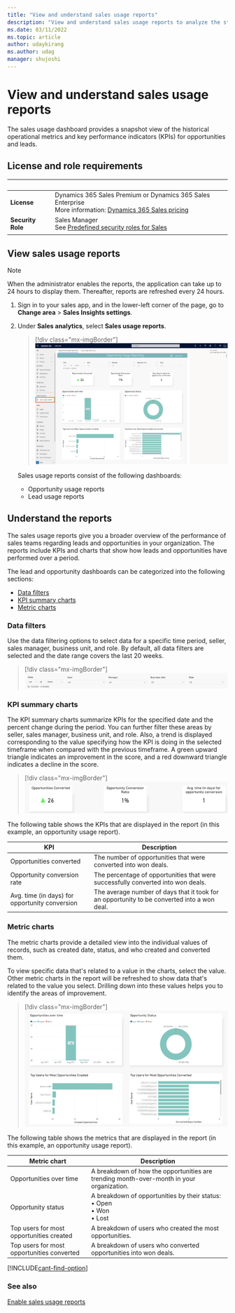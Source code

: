 ```yaml
---
title: "View and understand sales usage reports"
description: "View and understand sales usage reports to analyze the status of opportunities and leads in your organization."
ms.date: 03/11/2022
ms.topic: article
author: udaykirang
ms.author: udag
manager: shujoshi
---
```


# View and understand sales usage reports

The sales usage dashboard provides a snapshot view of the historical operational metrics and key performance indicators (KPIs) for opportunities and leads.

## License and role requirements

| &nbsp; | &nbsp; |
|-----------------------|---------|
| **License** | Dynamics 365 Sales Premium or Dynamics 365 Sales Enterprise<br>More information: [Dynamics 365 Sales pricing](https://dynamics.microsoft.com/sales/pricing/) |
| **Security Role** | Sales Manager <br>  See [Predefined security roles for Sales](security-roles-for-sales.md)|
|||

## View sales usage reports

>[!NOTE]
>When the administrator enables the reports, the application can take up to 24 hours to display them. Thereafter, reports are refreshed every 24 hours. 

1.	Sign in to your sales app, and in the lower-left corner of the page, go to **Change area** > **Sales Insights settings**.    

2.	Under **Sales analytics**, select **Sales usage reports**.

    >[!div class="mx-imgBorder"]
    >![Select sales usage reports through the sales change area.](media/sales-usage-reports-view.png "Select sales usage reports through the sales change area")        
 
    Sales usage reports consist of the following dashboards:

    -	Opportunity usage reports
    -	Lead usage reports

## Understand the reports

The sales usage reports give you a broader overview of the performance of sales teams regarding leads and opportunities in your organization. The reports include KPIs and charts that show how leads and opportunities have performed over a period. 

The lead and opportunity dashboards can be categorized into the following sections:

-	[Data filters](#data-filters)
-	[KPI summary charts](#kpi-summary-charts)
-	[Metric charts](#metric-charts)

### Data filters

Use the data filtering options to select data for a specific time period, seller, sales manager, business unit, and role. By default, all data filters are selected and the date range covers the last 20 weeks.

>[!div class="mx-imgBorder"]
>![Data filters for sales usage reports.](media/sales-usage-reports-data-filter.png "Data filters for sales usage reports")   
 
### KPI summary charts

The KPI summary charts summarize KPIs for the specified date and the percent change during the period. You can further filter these areas by seller, sales manager, business unit, and role. Also, a trend is displayed corresponding to the value specifying how the KPI is doing in the selected timeframe when compared with the previous timeframe. A green upward triangle indicates an improvement in the score, and a red downward triangle indicates a decline in the score.

>[!div class="mx-imgBorder"]
>![KPI summary charts of sales usage reports.](media/sales-usage-reports-kpi-summary-charts.png "KPI summary charts of sales usage reports")  
 
The following table shows the KPIs that are displayed in the report (in this example, an opportunity usage report).<!--note from editor: Suggested, to avoid saying "we are".-->

| KPI | Description |
|-----|-------------|
| Opportunities converted | The number of opportunities that were converted into won deals.<!--note from editor: It looks like the UI uses "won deals" (see https://docs.microsoft.com/en-us/dynamics365/sales/relationship-analytics), which also works better grammatically.--> |
| Opportunity conversion rate | The percentage of opportunities that were successfully converted into won deals. |
| Avg. time (in days) for opportunity conversion | The average number of days that it took for an opportunity to be converted into a won deal. |

### Metric charts

The metric charts provide a detailed view into the individual values of records, such as created date, status, and who created and converted them.

To view specific data that's related to a value in the charts, select the value. Other metric charts in the report will be refreshed to show data that's related to the value you select. Drilling down into these values helps you to identify the areas of improvement.

>[!div class="mx-imgBorder"]
>![Metric charts for sales usage reports.](media/sales-usage-reports-metric-charts.png "Metric charts for sales usage reports")  

The following table shows the metrics that are displayed in the report (in this example, an opportunity usage report).

| Metric chart | Description |
|--------------|-------------|
| Opportunities over time | A breakdown of how the opportunities are trending month-over-month in your organization. |
| Opportunity status | A breakdown of opportunities by their status:<br>• Open<br>• Won<br>• Lost |
| Top users for most opportunities created | A breakdown of users who created the most opportunities. |
| Top users for most opportunities converted | A breakdown of users who converted opportunities into won deals. |

[!INCLUDE[cant-find-option](../includes/cant-find-option.md)] 

### See also

[Enable sales usage reports](enable-sales-usage-reports.md)

